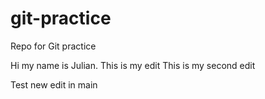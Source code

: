 # git-practice
Repo for Git practice

Hi my name is Julian. This is my edit
This is my second edit

Test new edit in main
